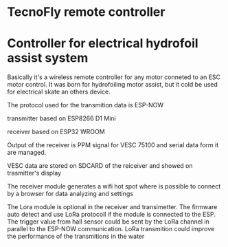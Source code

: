 # TecnoFly remote controller

# Controller for electrical hydrofoil assist system

Basically it's a wireless remote controller for any motor conneted to an ESC motor control. It was born for hydrofoiling motor assist, but it cold be used for electrical skate an others device.

The protocol used for the transmition data is ESP-NOW

transmitter based on ESP8266 D1 Mini

receiver based on ESP32 WROOM

Output of the receiver is PPM signal for VESC 75100 and serial data form it are managed.

VESC data are stored on SDCARD of the reiceiver and showed on trasmitter's display

The receiver module generates a wifi hot spot where is possible to connect by a browser for data analyzing and settings

The Lora module is optional in the receiver and transimetter. The firmware auto detect and use LoRa protocoll if the module is connected to the ESP. The trigger value from hall sensor could be sent by the LoRa channel in parallel to the ESP-NOW communication. LoRa transmition could improve the performance of the transmitions in the water

